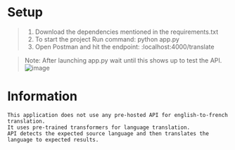 # Setup

> 1. Download the dependencies mentioned in the requirements.txt
> 2. To start the project Run command: python app.py 
> 3. Open Postman and hit the endpoint: :localhost:4000/translate

> Note: After launching app.py wait until this shows up to test the API.
![image](https://github.com/progbisht/language-translator/assets/106884448/c7553b30-ee68-48b9-82ca-5ea37bb180d7)

# Information
````
This application does not use any pre-hosted API for english-to-french translation.
It uses pre-trained transformers for language translation.
API detects the expected source language and then translates the language to expected results.
````
